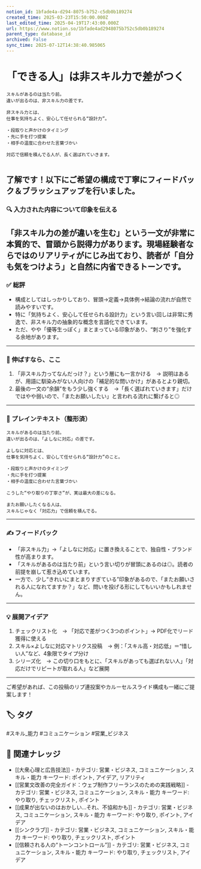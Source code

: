 ```yaml
---
notion_id: 1bfade4a-d294-8075-b752-c5db0b189274
created_time: 2025-03-23T15:50:00.000Z
last_edited_time: 2025-04-19T17:43:00.000Z
url: https://www.notion.so/1bfade4ad2948075b752c5db0b189274
parent_type: database_id
archived: False
sync_time: 2025-07-12T14:38:40.985065
---
```


# 「できる人」は非スキル力で差がつく

```plain text
スキルがあるのは当たり前。
違いが出るのは、非スキル力の差です。

非スキル力とは、
仕事を気持ちよく、安心して任せられる“設計力”。

・段取りと声かけのタイミング
・先に手を打つ提案
・相手の温度に合わせた言葉づかい

対応で信頼を積んでる人が、長く選ばれていきます。


```
了解です！以下にご希望の構成で丁寧にフィードバック＆ブラッシュアップを行いました。
---
### 🔍 入力された内容について印象を伝える
「非スキル力の差が違いを生む」という一文が非常に本質的で、冒頭から説得力があります。現場経験者ならではのリアリティがにじみ出ており、読者が「自分も気をつけよう」と自然に内省できるトーンです。
---
### ✅ 総評
- 構成としてはしっかりしており、冒頭→定義→具体例→結論の流れが自然で読みやすいです。
- 特に「気持ちよく、安心して任せられる設計力」という言い回しは非常に秀逸で、非スキル力の抽象的な概念を言語化できています。
- ただ、やや「優等生っぽく」まとまっている印象があり、“刺さり”を強化する余地があります。
---
### 🔧 伸ばすなら、ここ
1. 「非スキル力ってなんだっけ？」という層にも一言かける　→ 説明はあるが、用語に馴染みがない人向けの「補足的な問いかけ」があるとより親切。
1. 最後の一文の“余韻”をもう少し強くする　→「長く選ばれていきます」だけではやや弱いので、「またお願いしたい」と言われる流れに繋げると◎
---
### 📝 プレインテキスト（整形済）
```plain text
スキルがあるのは当たり前。
違いが出るのは、「よしなに対応」の差です。

よしなに対応とは、
仕事を気持ちよく、安心して任せられる“設計力”のこと。

・段取りと声かけのタイミング
・先に手を打つ提案
・相手の温度に合わせた言葉づかい

こうした“やり取りの丁寧さ”が、実は最大の差になる。

またお願いしたくなる人は、
スキルじゃなく「対応力」で信頼を積んでる。
```
---
### ✍️ フィードバック
- 「非スキル力」→「よしなに対応」に置き換えることで、独自性・ブランド性が高まります。
- 「スキルがあるのは当たり前」という言い切りが冒頭にあるのは◎。読者の前提を崩して惹き込めています。
- 一方で、少し“きれいにまとまりすぎている”印象があるので、「またお願いされる人になれてますか？」など、問いを投げる形にしてもいいかもしれません。
---
### 💡 展開アイデア
1. チェックリスト化　→ 「対応で差がつく3つのポイント」→ PDF化でリード獲得に使える
1. スキル×よしなに対応マトリクス投稿　→ 例：「スキル高・対応低」＝“惜しい人”など、4象限でタイプ分け
1. シリーズ化　→ この切り口をもとに、「スキルがあっても選ばれない人」「対応だけでリピートが取れる人」など展開
---
ご希望があれば、この投稿のリプ連投案やカルーセルスライド構成も一緒にご提案します！

## 🏷️ タグ
#スキル_能力 #コミュニケーション #営業_ビジネス

## 🔗 関連ナレッジ
- [[大衆心理と広告技法]] - カテゴリ: 営業・ビジネス, コミュニケーション, スキル・能力 キーワード: ポイント, アイデア, リアリティ
- [[営業文改善の完全ガイド：ウェブ制作フリーランスのための実践戦略]] - カテゴリ: 営業・ビジネス, コミュニケーション, スキル・能力 キーワード: やり取り, チェックリスト, ポイント
- [[成果が出ないのはおかしい…それ、不協和かも]] - カテゴリ: 営業・ビジネス, コミュニケーション, スキル・能力 キーワード: やり取り, ポイント, アイデア
- [[シンクラブ]] - カテゴリ: 営業・ビジネス, コミュニケーション, スキル・能力 キーワード: やり取り, チェックリスト, ポイント
- [[信頼される人の“トーンコントロール”]] - カテゴリ: 営業・ビジネス, コミュニケーション, スキル・能力 キーワード: やり取り, チェックリスト, アイデア
